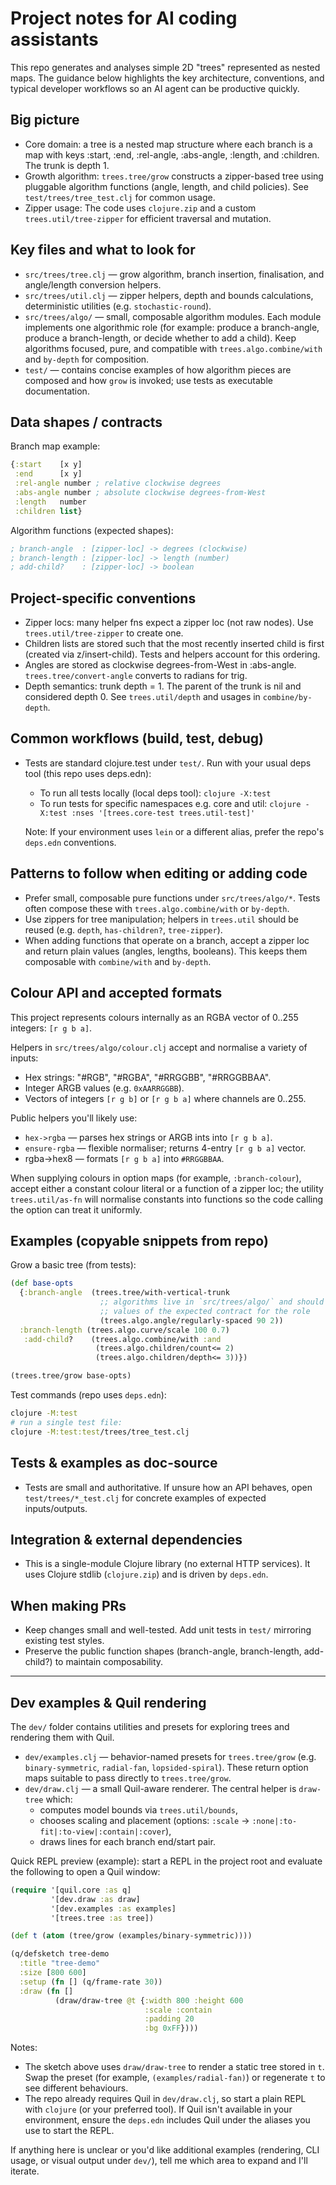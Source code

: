 <!-- .github/copilot-instructions.md - guidance for AI coding agents -->
# Project notes for AI coding assistants

This repo generates and analyses simple 2D "trees" represented as nested maps. The guidance below highlights the key architecture, conventions, and typical developer workflows so an AI agent can be productive quickly.

## Big picture
- Core domain: a tree is a nested map structure where each branch is a map with keys :start, :end, :rel-angle, :abs-angle, :length, and :children. The trunk is depth 1.
- Growth algorithm: `trees.tree/grow` constructs a zipper-based tree using pluggable algorithm functions (angle, length, and child policies). See `test/trees/tree_test.clj` for common usage.
- Zipper usage: The code uses `clojure.zip` and a custom `trees.util/tree-zipper` for efficient traversal and mutation.

## Key files and what to look for
- `src/trees/tree.clj` — grow algorithm, branch insertion, finalisation, and angle/length conversion helpers.
- `src/trees/util.clj` — zipper helpers, depth and bounds calculations, deterministic utilities (e.g. `stochastic-round`).
- `src/trees/algo/` — small, composable algorithm modules. Each module implements one algorithmic role (for example: produce a branch-angle, produce a branch-length, or decide whether to add a child). Keep algorithms focused, pure, and compatible with `trees.algo.combine/with` and `by-depth` for composition.
- `test/` — contains concise examples of how algorithm pieces are composed and how `grow` is invoked; use tests as executable documentation.

## Data shapes / contracts

Branch map example:

```clojure
{:start    [x y]
 :end      [x y]
 :rel-angle number ; relative clockwise degrees
 :abs-angle number ; absolute clockwise degrees-from-West
 :length   number
 :children list}
```

Algorithm functions (expected shapes):

```clojure
; branch-angle  : [zipper-loc] -> degrees (clockwise)
; branch-length : [zipper-loc] -> length (number)
; add-child?    : [zipper-loc] -> boolean
```

## Project-specific conventions
- Zipper locs: many helper fns expect a zipper loc (not raw nodes). Use `trees.util/tree-zipper` to create one.
- Children lists are stored such that the most recently inserted child is first (created via z/insert-child). Tests and helpers account for this ordering.
- Angles are stored as clockwise degrees-from-West in :abs-angle. `trees.tree/convert-angle` converts to radians for trig.
- Depth semantics: trunk depth = 1. The parent of the trunk is nil and considered depth 0. See `trees.util/depth` and usages in `combine/by-depth`.

## Common workflows (build, test, debug)
- Tests are standard clojure.test under `test/`. Run with your usual deps tool (this repo uses deps.edn):
  - To run all tests locally (local deps tool):
    `clojure -X:test`
  - To run tests for specific namespaces e.g. core and util:
    `clojure -X:test :nses '[trees.core-test trees.util-test]'`

  Note: If your environment uses `lein` or a different alias, prefer the repo's `deps.edn` conventions.

## Patterns to follow when editing or adding code
- Prefer small, composable pure functions under `src/trees/algo/*`. Tests often compose these with `trees.algo.combine/with` or `by-depth`.
- Use zippers for tree manipulation; helpers in `trees.util` should be reused (e.g. `depth`, `has-children?`, `tree-zipper`).
- When adding functions that operate on a branch, accept a zipper loc and return plain values (angles, lengths, booleans). This keeps them composable with `combine/with` and `by-depth`.

## Colour API and accepted formats

This project represents colours internally as an RGBA vector of 0..255 integers: `[r g b a]`.

Helpers in `src/trees/algo/colour.clj` accept and normalise a variety of inputs:

- Hex strings: "#RGB", "#RGBA", "#RRGGBB", "#RRGGBBAA".
- Integer ARGB values (e.g. `0xAARRGGBB`).
- Vectors of integers `[r g b]` or `[r g b a]` where channels are 0..255.

Public helpers you'll likely use:

- `hex->rgba` — parses hex strings or ARGB ints into `[r g b a]`.
- `ensure-rgba` — flexible normaliser; returns 4-entry `[r g b a]` vector.
- rgba->hex8 — formats `[r g b a]` into `#RRGGBBAA`.

When supplying colours in option maps (for example, `:branch-colour`), accept
either a constant colour literal or a function of a zipper loc; the utility
`trees.util/as-fn` will normalise constants into functions so the code calling
the option can treat it uniformly.

## Examples (copyable snippets from repo)

Grow a basic tree (from tests):

```clojure
(def base-opts
  {:branch-angle  (trees.tree/with-vertical-trunk
                    ;; algorithms live in `src/trees/algo/` and should return
                    ;; values of the expected contract for the role
                    (trees.algo.angle/regularly-spaced 90 2))
  :branch-length (trees.algo.curve/scale 100 0.7)
   :add-child?    (trees.algo.combine/with :and
                   (trees.algo.children/count<= 2)
                   (trees.algo.children/depth<= 3))})

(trees.tree/grow base-opts)
```

Test commands (repo uses `deps.edn`):

```bash
clojure -M:test
# run a single test file:
clojure -M:test:test/trees/tree_test.clj
```

## Tests & examples as doc-source
- Tests are small and authoritative. If unsure how an API behaves, open `test/trees/*_test.clj` for concrete examples of expected inputs/outputs.

## Integration & external dependencies
- This is a single-module Clojure library (no external HTTP services). It uses Clojure stdlib (`clojure.zip`) and is driven by `deps.edn`.

## When making PRs
- Keep changes small and well-tested. Add unit tests in `test/` mirroring existing test styles.
- Preserve the public function shapes (branch-angle, branch-length, add-child?) to maintain composability.

---
## Dev examples & Quil rendering

The `dev/` folder contains utilities and presets for exploring trees and rendering them with Quil.

- `dev/examples.clj` — behavior-named presets for `trees.tree/grow` (e.g. `binary-symmetric`, `radial-fan`, `lopsided-spiral`). These return option maps suitable to pass directly to `trees.tree/grow`.
- `dev/draw.clj` — a small Quil-aware renderer. The central helper is `draw-tree` which:
  - computes model bounds via `trees.util/bounds`,
  - chooses scaling and placement (options: `:scale` -> `:none|:to-fit|:to-view|:contain|:cover`),
  - draws lines for each branch end/start pair.

Quick REPL preview (example): start a REPL in the project root and evaluate the following to open a Quil window:

```clojure
(require '[quil.core :as q]
         '[dev.draw :as draw]
         '[dev.examples :as examples]
         '[trees.tree :as tree])

(def t (atom (tree/grow (examples/binary-symmetric))))

(q/defsketch tree-demo
  :title "tree-demo"
  :size [800 600]
  :setup (fn [] (q/frame-rate 30))
  :draw (fn []
          (draw/draw-tree @t {:width 800 :height 600
                              :scale :contain
                              :padding 20
                              :bg 0xFF})))
```

Notes:
- The sketch above uses `draw/draw-tree` to render a static tree stored in `t`. Swap the preset (for example, `(examples/radial-fan)`) or regenerate `t` to see different behaviours.
- The repo already requires Quil in `dev/draw.clj`, so start a plain REPL with `clojure` (or your preferred tool). If Quil isn't available in your environment, ensure the `deps.edn` includes Quil under the aliases you use to start the REPL.

If anything here is unclear or you'd like additional examples (rendering, CLI usage, or visual output under `dev/`), tell me which area to expand and I'll iterate.
